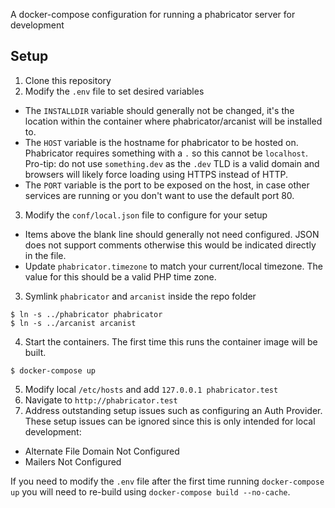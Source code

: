 A docker-compose configuration for running a phabricator server for development

## Setup
1. Clone this repository
2. Modify the `.env` file to set desired variables
  - The `INSTALLDIR` variable should generally not be changed, it's the location within the container where phabricator/arcanist will be installed to.
  - The `HOST` variable is the hostname for phabricator to be hosted on. Phabricator requires something with a `.` so this cannot be `localhost`. Pro-tip: do not use `something.dev` as the `.dev` TLD is a valid domain and browsers will likely force loading using HTTPS instead of HTTP.
  - The `PORT` variable is the port to be exposed on the host, in case other services are running or you don't want to use the default port 80.
3. Modify the `conf/local.json` file to configure for your setup
  - Items above the blank line should generally not need configured. JSON does not support comments otherwise this would be indicated directly in the file.
  - Update `phabricator.timezone` to match your current/local timezone. The value for this should be a valid PHP time zone.
3. Symlink `phabricator` and `arcanist` inside the repo folder
```
$ ln -s ../phabricator phabricator
$ ln -s ../arcanist arcanist
```
4. Start the containers. The first time this runs the container image will be built.
```
$ docker-compose up
```
5. Modify local `/etc/hosts` and add `127.0.0.1 phabricator.test`
6. Navigate to `http://phabricator.test`
7. Address outstanding setup issues such as configuring an Auth Provider. These setup issues can be ignored since this is only intended for local development:
  - Alternate File Domain Not Configured
  - Mailers Not Configured

If you need to modify the `.env` file after the first time running `docker-compose up` you will need to re-build using `docker-compose build --no-cache`.
